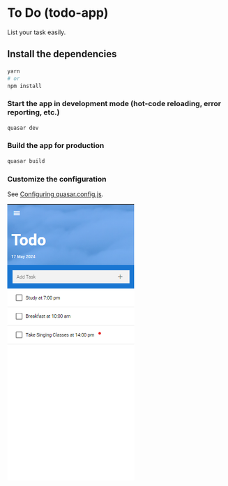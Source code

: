 # To Do (todo-app)

List your task easily.

## Install the dependencies
```bash
yarn
# or
npm install
```

### Start the app in development mode (hot-code reloading, error reporting, etc.)
```bash
quasar dev
```


### Build the app for production
```bash
quasar build
```

### Customize the configuration
See [Configuring quasar.config.js](https://v2.quasar.dev/quasar-cli-vite/quasar-config-js).

![alt text](https://github.com/MiN6JI/todo-app/blob/main/src/assets/Todo%20App%20Mobile.png?raw=true)

